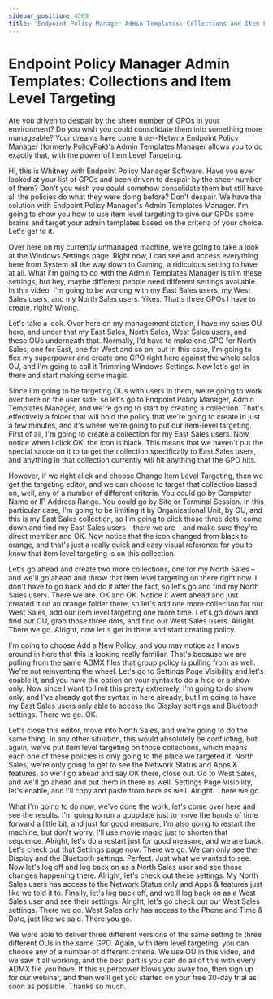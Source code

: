 ```yaml
---
sidebar_position: 4369
title: 'Endpoint Policy Manager Admin Templates: Collections and Item Level Targeting'
---
```


# Endpoint Policy Manager Admin Templates: Collections and Item Level Targeting

Are you driven to despair by the sheer number of GPOs in your environment? Do you wish you could consolidate them into something more manageable? Your dreams have come true--Netwrix Endpoint Policy Manager (formerly PolicyPak)'s Admin Templates Manager allows you to do exactly that, with the power of Item Level Targeting.

Hi, this is Whitney with Endpoint Policy Manager Software. Have you ever looked at your list of GPOs and been driven to despair by the sheer number of them? Don't you wish you could somehow consolidate them but still have all the policies do what they were doing before? Don't despair. We have the solution with Endpoint Policy Manager's Admin Templates Manager. I'm going to show you how to use item level targeting to give our GPOs some brains and target your admin templates based on the criteria of your choice. Let's get to it.

Over here on my currently unmanaged machine, we're going to take a look at the Windows Settings page. Right now, I can see and access everything here from System all the way down to Gaming, a ridiculous setting to have at all. What I'm going to do with the Admin Templates Manager is trim these settings, but hey, maybe different people need different settings available. In this video, I'm going to be working with my East Sales users, my West Sales users, and my North Sales users. Yikes. That's three GPOs I have to create, right? Wrong.

Let's take a look. Over here on my management station, I have my sales OU here, and under that my East Sales, North Sales, West Sales users, and these OUs underneath that. Normally, I'd have to make one GPO for North Sales, one for East, one for West and so on, but in this case, I'm going to flex my superpower and create one GPO right here against the whole sales OU, and I'm going to call it Trimming Windows Settings. Now let's get in there and start making some magic.

Since I'm going to be targeting OUs with users in them, we're going to work over here on the user side, so let's go to Endpoint Policy Manager, Admin Templates Manager, and we're going to start by creating a collection. That's effectively a folder that will hold the policy that we're going to create in just a few minutes, and it's where we're going to put our item-level targeting. First of all, I'm going to create a collection for my East Sales users. Now, notice when I click OK, the icon is black. This means that we haven't put the special sauce on it to target the collection specifically to East Sales users, and anything in that collection currently will hit anything that the GPO hits.

However, if we right click and choose Change Item Level Targeting, then we get the targeting editor, and we can choose to target that collection based on, well, any of a number of different criteria. You could go by Computer Name or IP Address Range. You could go by Site or Terminal Session. In this particular case, I'm going to be limiting it by Organizational Unit, by OU, and this is my East Sales collection, so I'm going to click those three dots, come down and find my East Sales users – there we are – and make sure they're direct member and OK. Now notice that the icon changed from black to orange, and that's just a really quick and easy visual reference for you to know that item level targeting is on this collection.

Let's go ahead and create two more collections, one for my North Sales – and we'll go ahead and throw that item level targeting on there right now. I don't have to go back and do it after the fact, so let's go and find my North Sales users. There we are. OK and OK. Notice it went ahead and just created it on an orange folder there, so let's add one more collection for our West Sales, add our item level targeting one more time. Let's go down and find our OU, grab those three dots, and find our West Sales users. Alright. There we go. Alright, now let's get in there and start creating policy.

I'm going to choose Add a New Policy, and you may notice as I move around in here that this is looking really familiar. That's because we are pulling from the same ADMX files that group policy is pulling from as well. We're not reinventing the wheel. Let's go to Settings Page Visibility and let's enable it, and you have the option on your syntax to do a hide or a show only. Now since I want to limit this pretty extremely, I'm going to do show only, and I've already got the syntax in here already, but I'm going to have my East Sales users only able to access the Display settings and Bluetooth settings. There we go. OK.

Let's close this editor, move into North Sales, and we're going to do the same thing. In any other situation, this would absolutely be conflicting, but again, we've put item level targeting on those collections, which means each one of these policies is only going to the place we targeted it. North Sales, we're only going to get to see the Network Status and Apps & features, so we'll go ahead and say OK there, close out. Go to West Sales, and we'll go ahead and put them in there as well. Settings Page Visibility, let's enable, and I'll copy and paste from here as well. Alright. There we go.

What I'm going to do now, we've done the work, let's come over here and see the results. I'm going to run a gpupdate just to move the hands of time forward a little bit, and just for good measure, I'm also going to restart the machine, but don't worry. I'll use movie magic just to shorten that sequence. Alright, let's do a restart just for good measure, and we are back. Let's check out that Settings page now. There we go. We can only see the Display and the Bluetooth settings. Perfect. Just what we wanted to see. Now let's log off and log back on as a North Sales user and see those changes happening there. Alright, let's check out these settings. My North Sales users has access to the Network Status only and Apps & features just like we told it to. Finally, let's log back off, and we'll log back on as a West Sales user and see their settings. Alright, let's go check out our West Sales settings. There we go. West Sales only has access to the Phone and Time & Date, just like we said. There you go.

We were able to deliver three different versions of the same setting to three different OUs in the same GPO. Again, with item level targeting, you can choose any of a number of different criteria. We use OU in this video, and we saw it all working, and the best part is you can do all of this with every ADMX file you have. If this superpower blows you away too, then sign up for our webinar, and then we'll get you started on your free 30-day trial as soon as possible. Thanks so much.
